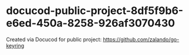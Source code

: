 # docucod-public-project-8df5f9b6-e6ed-450a-8258-926af3070430
Created via Docucod for public project: https://github.com/zalando/go-keyring
